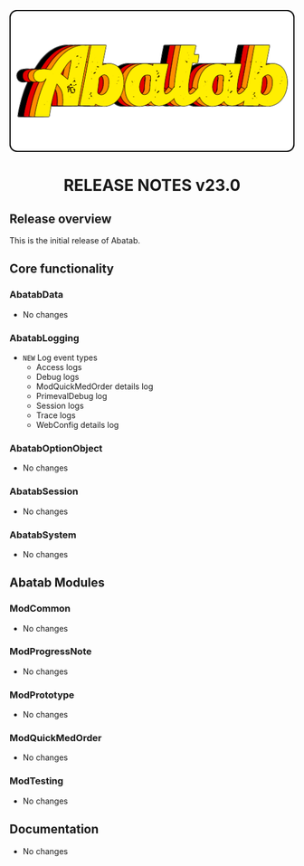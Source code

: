 <div align="center">

![Logo][Logo]

# RELEASE NOTES v23.0

</div>

## Release overview

This is the initial release of Abatab.

## Core functionality

### AbatabData

* No changes

### AbatabLogging

* `NEW` Log event types  
  * Access logs
  * Debug logs
  * ModQuickMedOrder details log
  * PrimevalDebug log
  * Session logs
  * Trace logs
  * WebConfig details log

### AbatabOptionObject

* No changes

### AbatabSession

* No changes

### AbatabSystem

* No changes

## Abatab Modules

### ModCommon

* No changes

### ModProgressNote

* No changes

### ModPrototype

* No changes

### ModQuickMedOrder

* No changes

### ModTesting

* No changes

## Documentation

* No changes

[Logo]: /.github/res/img/logo/RepositoryLogo.png
